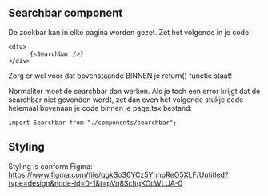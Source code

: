 ## Searchbar component
De zoekbar kan in elke pagina worden gezet. Zet het volgende in je code:

```
<div>
      {<Searchbar />}
</div>
```

Zorg er wel voor dat bovenstaande BINNEN je return() functie staat!

Normaliter moet de searchbar dan werken. Als je toch een error krijgt dat de searchbar niet gevonden wordt, zet dan even het volgende stukje code helemaal bovenaan je code binnen je page.tsx bestand:

```
import Searchbar from "./components/searchbar";
```

## Styling
Styling is conform Figma: https://www.figma.com/file/qgkSo36YCz5YhnpReO5XLF/Untitled?type=design&node-id=0-1&t=pVq8ScItqKCoWLUA-0